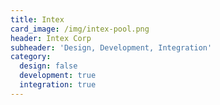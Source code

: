 ```yaml
---
title: Intex
card_image: /img/intex-pool.png
header: Intex Corp
subheader: 'Design, Development, Integration'
category:
  design: false
  development: true
  integration: true
---
```


